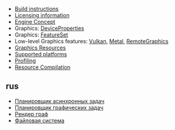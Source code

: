 
* [Build instructions](engine/Build.md)
* [Licensing information](https://github.com/azhirnov/as-en/blob/dev/AE/LICENSE.md)
* [Engine Concept](engine/Concept.md)
* Graphics: [DeviceProperties](engine/DeviceProperties.md)
* Graphics: [FeatureSet](engine/FeatureSet.md)
* Low-level Graphics features: [Vulkan](engine/VulkanFeatures.md), [Metal](engine/MetalFeatures.md), [RemoteGraphics](engine/RemoteGraphicsFeatures.md)
* [Graphics Resources](engine/GraphicsResources.md)
* [Supported platforms](engine/Platforms.md)
* [Profiling](engine/Profiling.md)
* [Resource Compilation](engine/ResourceCompilation.md)

## rus

* [Планировщик асинхронных задач](engine/TaskScheduler-ru.md)
* [Планировщик графических задач](engine/RenderTaskScheduler-ru.md)
* [Рендер граф](engine/RenderGraph-ru.md)
* [Файловая система](engine/VirtualFileSystem-ru.md)
